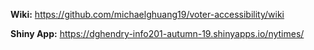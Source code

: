 
<b>Wiki:</b> https://github.com/michaelghuang19/voter-accessibility/wiki

<b>Shiny App:</b> https://dghendry-info201-autumn-19.shinyapps.io/nytimes/
